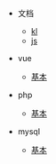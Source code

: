 - 文档

  - [kl](README.md)
  - [js](vuep.md)

- vue

  - [基本](vue.md)

- php

  - [基本](php.md)  

- mysql

  - [基本](mysql.md)    